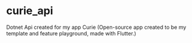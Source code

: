 # curie_api
Dotnet Api created for my app Curie (Open-source app created to be my template and feature playground, made with Flutter.)
